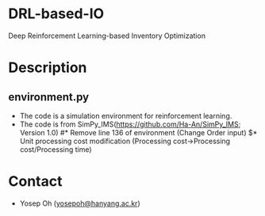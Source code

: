 # DRL-based-IO
Deep Reinforcement Learning-based Inventory Optimization

# Description

## environment.py
* The code is a simulation environment for reinforcement learning.
* The code is from SimPy_IMS(https://github.com/Ha-An/SimPy_IMS; Version 1.0)
#* Remove line 136 of environment (Change Order input)
$* Unit processing cost modification (Processing cost->Processing cost/Processing time)

# Contact
* Yosep Oh (yosepoh@hanyang.ac.kr)

